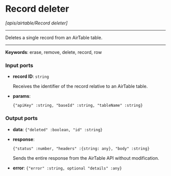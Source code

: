# Record deleter

_[apis/airtable/Record deleter]_

---

Deletes a single record from an AirTable table.  

---

__Keywords__: erase, remove, delete, record, row

### Input ports

* __record ID__: ` string `


    Receives the identifier of the record relative to an AirTable table.  


* __params__: 
    ```
    {"apiKey" :string, "baseId" :string, "tableName" :string}
    ```

### Output ports

* __data__: ` {"deleted" :boolean, "id" :string} `


* __response__: 
    ```
    {"status" :number, "headers" :{string: any}, "body" :string}
    ```


    Sends the entire response from the AirTable API without modification.  


* __error__: ` {"error" :string, optional "details" :any} `

